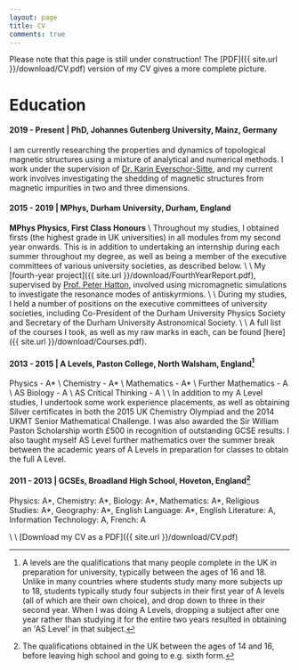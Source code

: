 ```yaml
---
layout: page
title: CV
comments: true
---
```


Please note that this page is still under construction! The [PDF]({{ site.url }}/download/CV.pdf) version of my CV gives a more complete picture.

Education 
=========

#### 2019 - Present | PhD, Johannes Gutenberg University, Mainz, Germany
I am currently researching the properties and dynamics of topological magnetic structures using a mixture of analytical and numerical methods. I work under the supervision of [Dr. Karin Everschor-Sitte](https://www.twist.uni-mainz.de/dr-karin-everschor-sitte/), and my current work involves investigating the shedding of magnetic structures from magnetic impurities in two and three dimensions.


#### 2015 - 2019 | MPhys, Durham University, Durham, England

**MPhys Physics, First Class Honours** \\
Throughout my studies, I obtained firsts (the highest grade in UK universities) in all modules from my second year onwards. This is in addition to undertaking an internship during each summer throughout my degree, as well as being a member of the executive committees of various university societies, as described below. \\
\\
My [fourth-year project]({{ site.url }}/download/FourthYearReport.pdf), supervised by [Prof. Peter Hatton](https://www.dur.ac.uk/physics/staff/profiles/?id=540), involved using micromagnetic simulations to investigate the resonance modes of antiskyrmions. \\
\\
During my studies, I held a number of positions on the executive committees of university societies, including Co-President of the Durham University Physics Society and Secretary of the Durham University Astronomical Society. \\
\\
A full list of the courses I took, as well as my raw marks in each, can be found [here]({{ site.url }}/download/Courses.pdf).


#### 2013 - 2015 | A Levels, Paston College, North Walsham, England[^1]
Physics - A* \\
Chemistry - A* \\
Mathematics - A* \\
Further Mathematics - A \\
AS Biology - A \\
AS Critical Thinking - A \\
\\
In addition to my A Level studies, I undertook some work experience placements, as well as obtaining Silver certificates in both the 2015 UK Chemistry Olympiad and the 2014 UKMT Senior Mathematical Challenge. I was also awarded the Sir William Paston Scholarship worth £500 in recognition of outstanding GCSE results. I also taught myself AS Level further mathematics over the summer break between the academic years of A Levels in preparation for classes to obtain the full A Level.


#### 2011 - 2013 | GCSEs, Broadland High School, Hoveton, England[^2]
Physics: A\*, Chemistry: A\*, Biology: A\*, Mathematics: A\*, Religious Studies: A\*, Geography: A\*, English Language: A\*, English Literature: A, Information Technology: A, French: A



\\
\\
[Download my CV as a PDF]({{ site.url }}/download/CV.pdf)

[^1]: A levels are the qualifications that many people complete in the UK in preparation for university, typically between the ages of 16 and 18. Unlike in many countries where students study many more subjects up to 18, students typically study four subjects in their first year of A levels (all of which are their own choice), and drop down to three in their second year. When I was doing A Levels, dropping a subject after one year rather than studying it for the entire two years resulted in obtaining an 'AS Level' in that subject.
[^2]: The qualifications obtained in the UK between the ages of 14 and 16, before leaving high school and going to e.g. sixth form.